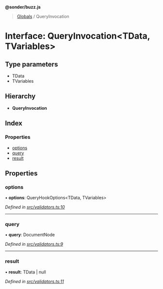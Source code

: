**@sonder/buzz.js**

> [Globals](../README.md) / QueryInvocation

# Interface: QueryInvocation\<**TData, TVariables**>

## Type parameters

- TData
- TVariables

## Hierarchy

- **QueryInvocation**

## Index

### Properties

- [options](queryinvocation.md#options)
- [query](queryinvocation.md#query)
- [result](queryinvocation.md#result)

## Properties

### options

• **options**: QueryHookOptions\<TData, TVariables>

_Defined in [src/validators.ts:10](https://github.com/flatbook/buzz.js/blob/b0289d3/src/validators.ts#L10)_

---

### query

• **query**: DocumentNode

_Defined in [src/validators.ts:9](https://github.com/flatbook/buzz.js/blob/b0289d3/src/validators.ts#L9)_

---

### result

• **result**: TData \| null

_Defined in [src/validators.ts:11](https://github.com/flatbook/buzz.js/blob/b0289d3/src/validators.ts#L11)_
